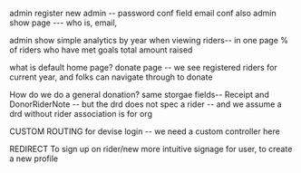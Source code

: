 admin register new admin -- password conf field
email conf also
admin show page --- who is, email, 

admin show simple analytics by year when viewing riders-- in one page
	% of riders who have met goals
	total amount raised

what is default home page? 
	donate page -- we see registered riders for current year, and folks can navigate through to donate

How do we do a general donation? 
	same storgae fields-- Receipt and DonorRiderNote -- but the drd does not spec a rider -- and we assume a drd without rider association is for org

CUSTOM ROUTING for devise login -- we need a custom controller here


REDIRECT To sign up on rider/new
	more intuitive signage for user, to create a new profile